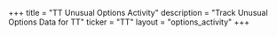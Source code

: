 +++
title = "TT Unusual Options Activity"
description = "Track Unusual Options Data for TT"
ticker = "TT"
layout = "options_activity"
+++

